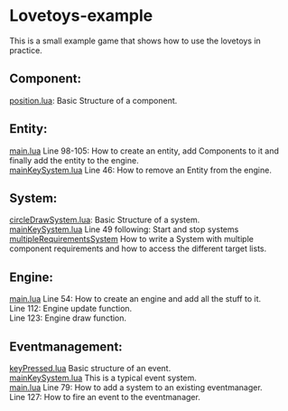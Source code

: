 # Lovetoys-example

This is a small example game that shows how to use the lovetoys in practice.

## Component:
[position.lua](https://github.com/lovetoys/Lovetoys-examples/blob/master/components/physic/Position.lua): Basic Structure of a component.

## Entity:
[main.lua](https://github.com/lovetoys/Lovetoys-examples/blob/master/main.lua) Line 98-105: How to create an entity, add Components to it and finally add the entity to the engine.  
[mainKeySystem.lua](https://github.com/lovetoys/Lovetoys-examples/blob/master/systems/event/MainKeySystem.lua) Line 46: How to remove an Entity from the engine.  

## System:
[circleDrawSystem.lua](https://github.com/lovetoys/Lovetoys-examples/blob/master/systems/graphic/CircleDrawSystem.lua): Basic Structure of a system.  
[mainKeySystem.lua](https://github.com/lovetoys/Lovetoys-examples/blob/master/systems/event/MainKeySystem.lua) Line 49 following: Start and stop systems
[multipleRequirementsSystem](https://github.com/lovetoys/Lovetoys-examples/blob/master/systems/test/MultipleRequirementsSystem.lua) How to write a System with multiple component requirements and how to access the different target lists.

## Engine:
[main.lua](https://github.com/lovetoys/Lovetoys-examples/blob/master/main.lua) Line 54: How to create an engine and add all the stuff to it.  
Line 112: Engine update function.  
Line 123: Engine draw function.  


## Eventmanagement:
[keyPressed.lua](https://github.com/lovetoys/Lovetoys-examples/blob/master/events/KeyPressed.lua) Basic structure of an event.  
[mainKeySystem.lua](https://github.com/lovetoys/Lovetoys-examples/blob/master/systems/event/MainKeySystem.lua) This is a typical event system.  
[main.lua](https://github.com/lovetoys/Lovetoys-examples/blob/master/main.lua) Line 79: How to add a system to an existing eventmanager.  
Line 127: How to fire an event to the eventmanager.  
